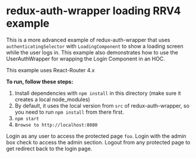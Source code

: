 redux-auth-wrapper loading RRV4 example
=================================

This is a more advanced example of redux-auth-wrapper that uses `authenticatingSelector` with `LoadingComponent`
to show a loading screen while the user logs in. This example also demonstrates how to use the UserAuthWrapper for
wrapping the Login Component in an HOC.

This example uses React-Router 4.x

**To run, follow these steps:**

1. Install dependencies with `npm install` in this directory (make sure it creates a local node_modules)
2. By default, it uses the local version from `src` of redux-auth-wrapper, so you need to run `npm install` from there first.
3. `npm start`
4. `Browse to http://localhost:8080`

Login as any user to access the protected page `foo`.
Login with the admin box check to access the admin section.
Logout from any protected page to get redirect back to the login page.
